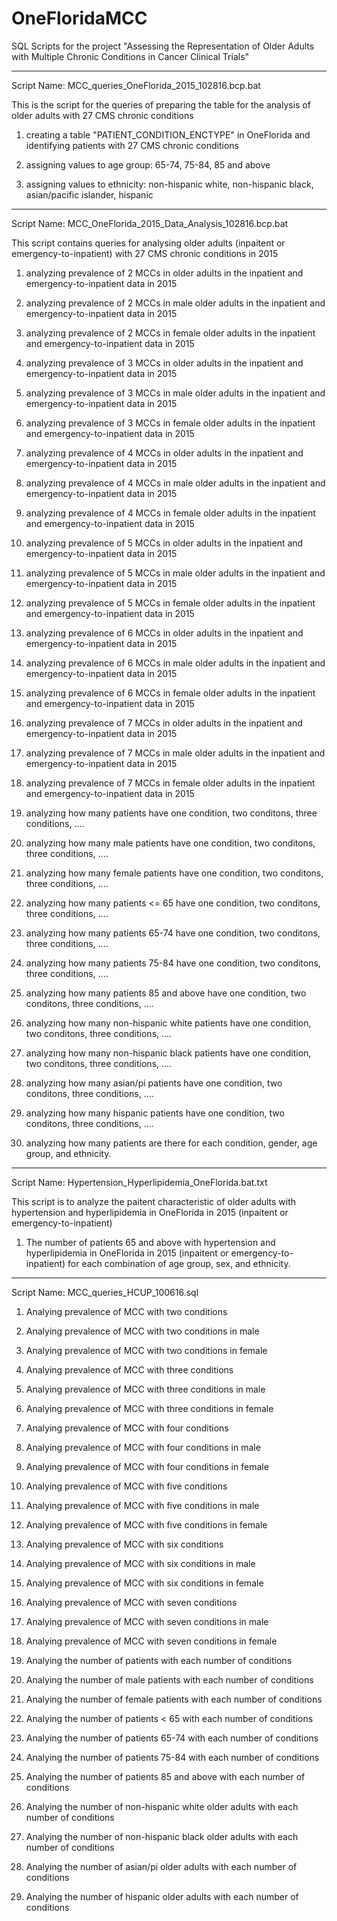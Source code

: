 # OneFloridaMCC
SQL Scripts for the project "Assessing the Representation of Older Adults with Multiple Chronic Conditions in Cancer Clinical Trials"

------------
Script Name: MCC_queries_OneFlorida_2015_102816.bcp.bat

This is the script for the queries of preparing the table for the analysis of older adults with 27 CMS chronic conditions 

1) creating a table "PATIENT_CONDITION_ENCTYPE" in OneFlorida and identifying patients with 27 CMS chronic conditions 

2) assigning values to age group: 65-74, 75-84, 85 and above

3) assigning values to ethnicity: non-hispanic white, non-hispanic black, asian/pacific islander, hispanic

-------------
Script Name: MCC_OneFlorida_2015_Data_Analysis_102816.bcp.bat

This script contains queries for analysing older adults (inpaitent or emergency-to-inpatient) with 27 CMS chronic conditions in 2015

1) analyzing prevalence of 2 MCCs in older adults in the inpatient and emergency-to-inpatient data in 2015

2) analyzing prevalence of 2 MCCs in male older adults in the inpatient and emergency-to-inpatient data in 2015

3) analyzing prevalence of 2 MCCs in female older adults in the inpatient and emergency-to-inpatient data in 2015

4) analyzing prevalence of 3 MCCs in older adults in the inpatient and emergency-to-inpatient data in 2015

5) analyzing prevalence of 3 MCCs in male older adults in the inpatient and emergency-to-inpatient data in 2015

6) analyzing prevalence of 3 MCCs in female older adults in the inpatient and emergency-to-inpatient data in 2015

7) analyzing prevalence of 4 MCCs in older adults in the inpatient and emergency-to-inpatient data in 2015

8) analyzing prevalence of 4 MCCs in male older adults in the inpatient and emergency-to-inpatient data in 2015

9) analyzing prevalence of 4 MCCs in female older adults in the inpatient and emergency-to-inpatient data in 2015

10) analyzing prevalence of 5 MCCs in older adults in the inpatient and emergency-to-inpatient data in 2015

11) analyzing prevalence of 5 MCCs in male older adults in the inpatient and emergency-to-inpatient data in 2015

12) analyzing prevalence of 5 MCCs in female older adults in the inpatient and emergency-to-inpatient data in 2015

13) analyzing prevalence of 6 MCCs in older adults in the inpatient and emergency-to-inpatient data in 2015

14) analyzing prevalence of 6 MCCs in male older adults in the inpatient and emergency-to-inpatient data in 2015

15) analyzing prevalence of 6 MCCs in female older adults in the inpatient and emergency-to-inpatient data in 2015

16) analyzing prevalence of 7 MCCs in older adults in the inpatient and emergency-to-inpatient data in 2015

17) analyzing prevalence of 7 MCCs in male older adults in the inpatient and emergency-to-inpatient data in 2015

18) analyzing prevalence of 7 MCCs in female older adults in the inpatient and emergency-to-inpatient data in 2015

19) analyzing how many patients have one condition, two conditons, three conditions, ....

20) analyzing how many male patients have one condition, two conditons, three conditions, ....

21) analyzing how many female patients have one condition, two conditons, three conditions, ....

22) analyzing how many patients <= 65 have one condition, two conditons, three conditions, ....

23) analyzing how many patients 65-74 have one condition, two conditons, three conditions, ....

24) analyzing how many patients 75-84 have one condition, two conditons, three conditions, ....

25) analyzing how many patients 85 and above have one condition, two conditons, three conditions, ....

26) analyzing how many non-hispanic white patients have one condition, two conditons, three conditions, ....

27) analyzing how many non-hispanic black patients have one condition, two conditons, three conditions, ....

28) analyzing how many asian/pi patients have one condition, two conditons, three conditions, ....

29) analyzing how many hispanic patients have one condition, two conditons, three conditions, ....

30) analyzing how many patients are there for each condition, gender, age group, and ethnicity.

----------
Script Name: Hypertension_Hyperlipidemia_OneFlorida.bat.txt

This script is to analyze the paitent characteristic of older adults with hypertension and hyperlipidemia in OneFlorida in 2015 (inpaitent or emergency-to-inpatient)

1) The number of patients 65 and above with hypertension and hyperlipidemia in OneFlorida in 2015 (inpaitent or emergency-to-inpatient) for each combination of age group, sex, and ethnicity.


--------
Script Name: MCC_queries_HCUP_100616.sql

1) Analying prevalence of MCC with two conditions

2) Analying prevalence of MCC with two conditions in male

3) Analying prevalence of MCC with two conditions in female

4) Analying prevalence of MCC with three conditions

5) Analying prevalence of MCC with three conditions in male

6) Analying prevalence of MCC with three conditions in female

7) Analying prevalence of MCC with four conditions

8) Analying prevalence of MCC with four conditions in male

9) Analying prevalence of MCC with four conditions in female

10) Analying prevalence of MCC with five conditions

11) Analying prevalence of MCC with five conditions in male

12) Analying prevalence of MCC with five conditions in female

13) Analying prevalence of MCC with six conditions

14) Analying prevalence of MCC with six conditions in male

15) Analying prevalence of MCC with six conditions in female

16) Analying prevalence of MCC with seven conditions

17) Analying prevalence of MCC with seven conditions in male

18) Analying prevalence of MCC with seven conditions in female

19) Analying the number of patients with each number of conditions

20) Analying the number of male patients with each number of conditions

21) Analying the number of female patients with each number of conditions

22) Analying the number of patients < 65 with each number of conditions

23) Analying the number of patients 65-74 with each number of conditions

24) Analying the number of patients 75-84 with each number of conditions

25) Analying the number of patients 85 and above with each number of conditions

26) Analying the number of non-hispanic white older adults with each number of conditions

27) Analying the number of non-hispanic black older adults with each number of conditions

28) Analying the number of asian/pi older adults with each number of conditions

29) Analying the number of hispanic older adults with each number of conditions




